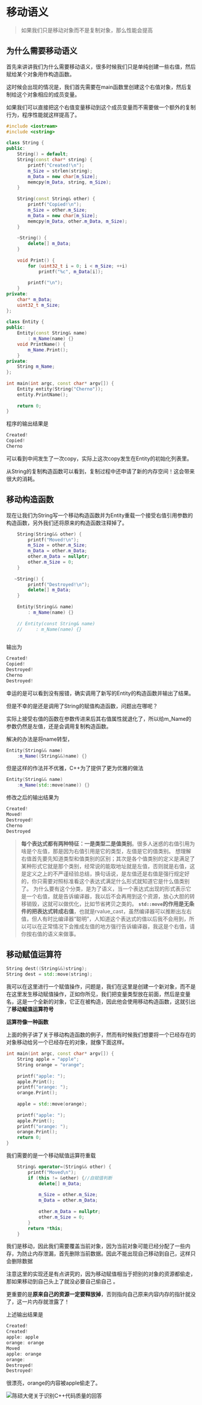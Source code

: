 # 移动语义

> 如果我们只是移动对象而不是复制对象，那么性能会提高



## 为什么需要移动语义

首先来讲讲我们为什么需要移动语义，很多时候我们只是单纯创建一些右值，然后赋给某个对象用作构造函数。

这时候会出现的情况是，我们首先需要在main函数里创建这个右值对象，然后复制给这个对象相应的成员变量。

如果我们可以直接把这个右值变量移动到这个成员变量而不需要做一个额外的复制行为，程序性能就这样提高了。

```cpp
#include <iostream>
#include <cstring>
 
class String {
public:
    String() = default;
    String(const char* string) {
        printf("Created!\n");
        m_Size = strlen(string);
        m_Data = new char[m_Size];
        memcpy(m_Data, string, m_Size);
    }
 
    String(const String& other) {
        printf("Copied!\n");
        m_Size = other.m_Size;
        m_Data = new char[m_Size];
        memcpy(m_Data, other.m_Data, m_Size);
    }
 
    ~String() {
        delete[] m_Data;
    }
 
    void Print() {
        for (uint32_t i = 0; i < m_Size; ++i)
            printf("%c", m_Data[i]);
 
        printf("\n");
    }
private:
    char* m_Data;
    uint32_t m_Size;
};
 
class Entity {
public:
    Entity(const String& name)
        : m_Name(name) {}
    void PrintName() {
        m_Name.Print();
    }
private:
    String m_Name;
};
 
int main(int argc, const char* argv[]) {
    Entity entity(String("Cherno"));
    entity.PrintName();
 
    return 0;
}
```

程序的输出结果是

```cpp
Created!
Copied!
Cherno
```

可以看到中间发生了一次copy，实际上这次copy发生在Entity的初始化列表里。

从String的复制构造函数可以看到，复制过程中还申请了新的内存空间！这会带来很大的消耗。

## 移动构造函数

现在让我们为String写一个移动构造函数并为Entity重载一个接受右值引用参数的构造函数，另外我们还将原来的构造函数注释掉了。

```cpp
    String(String&& other) {
        printf("Moved!\n");
        m_Size = other.m_Size;
        m_Data = other.m_Data;
        other.m_Data = nullptr;
        other.m_Size = 0;
    }
 
   ~String() {
        printf("Destroyed!\n");
        delete[] m_Data;
    }
 
    Entity(String&& name)
        : m_Name(name) {}
 
    // Entity(const String& name)
    //     : m_Name(name) {}
 
```

输出为

```cpp
Created!
Copied!
Destroyed!
Cherno
Destroyed!
```

幸运的是可以看到没有报错，确实调用了新写的Entity的构造函数并输出了结果。

但是不幸的是还是调用了String的赋值构造函数，问题出在哪呢？

实际上接受右值的函数在参数传进来后其右值属性就退化了，所以给m_Name的参数仍然是左值，还是会调用复制构造函数。

解决的办法是将name转型，

```cpp
Entity(String&& name)
    :m_Name((String&&)name) {}
```

但是这样的作法并不优雅，C++为了提供了更为优雅的做法

```cpp
Entity(String&& name)
    :m_Name(std::move(name)) {}
```

修改之后的输出结果为

```cpp
Created!
Moved!
Destroyed!
Cherno
Destroyed
```

> **每个表达式都有两种特征：一是类型二是值类别**。很多人迷惑的右值引用为啥是个左值，那是因为右值引用是它的类型，左值是它的值类别。
> 想理解右值首先要先知道类型和值类别的区别；其次是各个值类别的定义是满足了某种形式它就是那个类别，经常说的能取地址就是左值，否则就是右值，这是定义之上的不严谨经验总结，换句话说，是左值还是右值是强行规定好的，你只需要对照标准看这个表达式满足什么形式就知道它是什么值类别了。
> 为什么要有这个分类，是为了语义，当一个表达式出现的形式表示它是一个右值，就是告诉编译器，我以后不会再用到这个资源，放心大胆的转移销毁，这就可以做优化，比如节省拷贝之类的。
> **`std::move`的作用是无条件的把表达式转成右值**，也就是rvalue_cast，虽然编译器可以推断出左右值，但人有时比编译器“聪明”，人知道这个表达式的值以后我不会用到，所以可以在正常情况下会推成左值的地方强行告诉编译器，我这是个右值，请你按右值的语义来做事。

## 移动赋值运算符

```cpp
String dest((String&&)string);
String dest = std::move(string);
```

我可以在这里进行一个赋值操作，问题是，我们在这里是创建一个新对象，而不是在这里发生移动赋值操作，正如你所见，我们把变量类型放在前面，然后是变量名，这是一个全新的对象，它正在被构造，因此他会使用移动构造函数，这就引出了**移动赋值运算符号**

**运算符像一种函数**

上面的例子讲了关于移动构造函数的例子，然而有时候我们想要将一个已经存在的对象移动给另一个已经存在的对象，就像下面这样。

```cpp
int main(int argc, const char* argv[]) {
    String apple = "apple";
    String orange = "orange";
 
    printf("apple: ");
    apple.Print();
    printf("orange: ");
    orange.Print();
 
    apple = std::move(orange);
 
    printf("apple: ");
    apple.Print();
    printf("orange: ");
    orange.Print();
    return 0;
}
```

我们需要的是一个移动赋值运算符重载

```cpp
    String& operator=(String&& other) {
        printf("Moved\n");
        if (this != &other) {//自赋值判断
            delete[] m_Data;
 
            m_Size = other.m_Size;
            m_Data = other.m_Data;
 
            other.m_Data = nullptr;
            other.m_Size = 0;
        }
        return *this;
    }
```

我们是移动，因此我们需要覆盖当前对象，因为当前对象可能已经分配了一些内存，为防止内存泄漏，首先删除当前数据。因此不能出现自己移动到自己，这样只会删除数据



注意这里的实现还是有点讲究的，因为移动赋值相当于把别的对象的资源都偷走，那如果移动到自己头上了就没必要自己偷自己 。

更重要的是**原来自己的资源一定要释放掉**，否则指向自己原来内容内存的指针就没了，这一片内存就泄露了！

上述输出结果是

```cpp
Created!
Created!
apple: apple
orange: orange
Moved
apple: orange
orange:
Destroyed!
Destroyed!
```

很漂亮，orange的内容被apple偷走了。





![陈硕大佬关于识别C++代码质量的回答](https://img2022.cnblogs.com/blog/2744240/202203/2744240-20220317195145892-1024402652.png)









